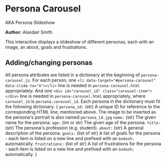 # Persona Carousel

AKA Persona Slideshow

**Author:** Alasdair Smith

This interactive displays a slideshow of different personas, each with an image, an about, goals and frustrations.

## Adding/changing personas

All persona attributes are listed in a dictionary at the beginning of `persona-carousel.js`.
For each person, one `<li data-target="#persona-carousel" data-slide-to="X"></li>` line is needed in `persona-carousel.html` appropriately.
And one `<div id="carousel_id" class="carousel-item"></div>` line is needed in `persona-carousel.html` appropriately, where `carousel_id` is `persona.carousel_id`.
Each persona in the dictionary must fit the following dictionary:
  {
    `persona_id:` (str) A unique ID for reference to the corresponding HTML line, mentioned above. The image to be inserted as the persona's portrait is also named `persona_id.jpg`
    `name:` (str) The given name for the persona.
    `age:` (int or str) The given age of the persona.
    `title:` (str) The persona's profession (e.g. student).
    `about:` (str) A general description of the persona.
    `goals:` (list of str) A list of goals for the persona - each item is listed on a new line and prefixed with an `&ndash;` automatically.
    `frustrations:` (list of str) A list of frustrations for the persona - each item is listed on a new line and prefixed with an `&ndash;` automatically.
  }
